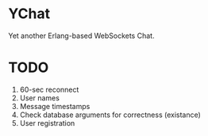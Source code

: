 YChat
=====

Yet another Erlang-based WebSockets Chat.

TODO
====

1. 60-sec reconnect
2. User names
3. Message timestamps
4. Check database arguments for correctness (existance)
5. User registration
